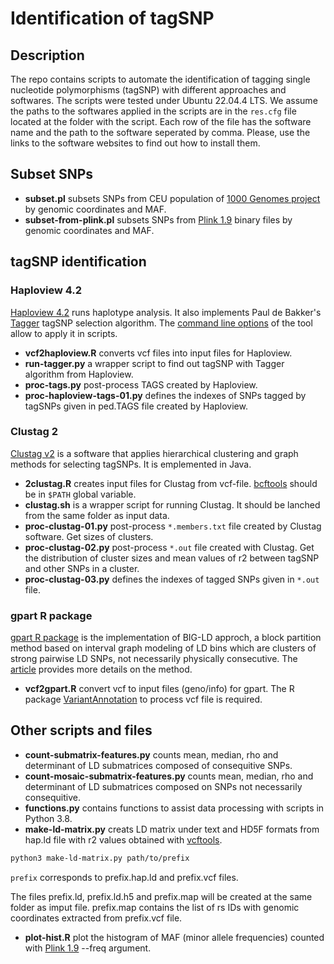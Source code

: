 # Identification of tagSNP 

## Description

The repo contains scripts to automate the identification of tagging single nucleotide polymorphisms (tagSNP) with different approaches and softwares.
The scripts were tested under Ubuntu 22.04.4 LTS. We assume the paths to the softwares applied in the scripts are in the `res.cfg` file located at the folder with the script. Each row of the file has the software name and the path to the software seperated by comma. Please, use the links to the software websites to find out how to install them.

## Subset SNPs 

* **subset.pl** subsets SNPs from CEU population of [1000 Genomes project](https://www.internationalgenome.org) by genomic coordinates and MAF.
* **subset-from-plink.pl** subsets SNPs from [Plink 1.9](https://www.cog-genomics.org/plink) binary files by genomic coordinates and MAF.

## tagSNP identification 

### Haploview 4.2

[Haploview 4.2](https://www.broadinstitute.org/haploview/haploview) runs haplotype analysis. It also implements Paul de Bakker's [Tagger](https://software.broadinstitute.org/mpg/tagger/) tagSNP selection algorithm. The [command line options](https://www.broadinstitute.org/haploview/chapter-3-command-line-options) of the tool allow to apply it in scripts. 

* **vcf2haploview.R** converts vcf files into input files for Haploview.
* **run-tagger.py** a wrapper script to find out tagSNP with Tagger algorithm from Haploview. 
* **proc-tags.py** post-process TAGS created by Haploview.
* **proc-haploview-tags-01.py** defines the indexes of SNPs tagged by tagSNPs given in ped.TAGS file created by Haploview. 

### Clustag 2

[Clustag v2](https://www.engineeringletters.com/editors/SIAO/CLUSTAG/CLUSTAG.htm) is a software that applies hierarchical clustering and graph methods for selecting tagSNPs. It is emplemented in Java.

* **2clustag.R** creates input files for Clustag from vcf-file. [bcftools](https://samtools.github.io/bcftools) should be in `$PATH` global variable. 
* **clustag.sh** is a wrapper script for running Clustag. It should be lanched from the same folder as input data.
* **proc-clustag-01.py** post-process `*.members.txt` file created by Clustag software. Get sizes of clusters. 
* **proc-clustag-02.py** post-process `*.out` file created with Clustag. Get the distribution of cluster sizes and mean values of r2 between tagSNP and other SNPs in a cluster.
* **proc-clustag-03.py** defines the indexes of tagged SNPs given in `*.out` file. 
 
### gpart R package

[gpart R package](https://github.com/sunnyeesl/BigLD?tab=readme-ov-file) is the implementation of BIG-LD approch, a block partition method based on interval graph modeling of LD bins which are clusters of strong pairwise LD SNPs, not necessarily physically consecutive.
The [article](https://academic.oup.com/bioinformatics/article/34/3/388/4282661) provides more details on the method.

* **vcf2gpart.R** convert vcf to input files (geno/info) for gpart. The R package [VariantAnnotation](https://www.bioconductor.org/packages/release/bioc/html/VariantAnnotation.html) to process vcf file is required.

## Other scripts and files

* **count-submatrix-features.py** counts mean, median, rho and determinant of LD submatrices composed of consequitive SNPs.
* **count-mosaic-submatrix-features.py** counts mean, median, rho and determinant of LD submatrices composed on SNPs not necessarily consequitive.   
* **functions.py** contains functions to assist data processing with scripts in Python 3.8.
* **make-ld-matrix.py** creats LD matrix under text and HD5F formats from hap.ld file with r2 values obtained with [vcftools](https://vcftools.github.io/index.html). 

```bash
python3 make-ld-matrix.py path/to/prefix

``` 
`prefix` corresponds to prefix.hap.ld and prefix.vcf files. 

The files prefix.ld, prefix.ld.h5 and prefix.map will be created at the same folder as imput file. prefix.map contains the list of rs IDs with genomic coordinates extracted from prefix.vcf file. 

* **plot-hist.R** plot the histogram of MAF (minor allele frequencies) counted with [Plink 1.9](https://www.cog-genomics.org/plink/) --freq argument.